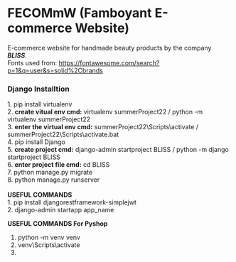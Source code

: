 # FECOMmW (Famboyant E-commerce Website)
E-commerce website for handmade beauty products by the company <b><i>BLISS</i></b>.
<br>Fonts used from: https://fontawesome.com/search?p=1&q=user&s=solid%2Cbrands

<h3>Django Installtion</h3>
1. pip install virtualenv<br>
2. <b>create vitual env cmd:</b> virtualenv summerProject22 / python -m virtualenv summerProject22 <br>
3. <b>enter the virtual env cmd:</b> summerProject22\Scripts\activate / summerProject22\Scripts\activate.bat<br>
4. pip install Django<br>
5. <b>create project cmd:</b> django-admin startproject BLISS / python -m django startproject BLISS<br>
6. <b>enter project file cmd:</b> cd BLISS<br>
7. python manage.py migrate<br>
8. python manage.py runserver<br>
<br>
<b>USEFUL COMMANDS</b><br>
  1. pip install djangorestframework-simplejwt<br>
  2. django-admin startapp app_name<br>
  
 <b>USEFUL COMMANDS For Pyshop</b><br>
 1. python -m venv venv
 2. venv\Scripts\activate 
 3. 
 
